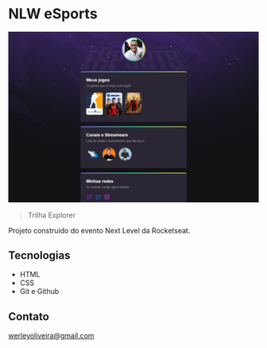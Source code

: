 # NLW eSports

![preview](./.github/preview.png)

> Trilha Explorer

Projeto construido do evento Next Level da Rocketseat.

## Tecnologias

- HTML
- CSS
- Git e Github

## Contato

werleyoliveira@gmail.com
